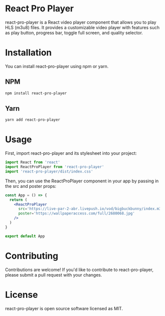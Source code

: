 # React Pro Player

react-pro-player is a React video player component that allows you to play HLS (m3u8) files. It provides a customizable video player with features such as play button, progress bar, toggle full screen, and quality selector.

# Installation

You can install react-pro-player using npm or yarn.

## NPM

```bash
npm install react-pro-player
```

## Yarn

```bash
yarn add react-pro-player
```

# Usage

First, import react-pro-player and its stylesheet into your project:

```jsx
import React from 'react'
import ReactProPlayer from 'react-pro-player'
import 'react-pro-player/dist/index.css'
```

Then, you can use the ReactProPlayer component in your app by passing in the src and poster props:

```jsx
const App = () => {
  return (
    <ReactProPlayer
      src='https://live-par-2-abr.livepush.io/vod/bigbuckbunny/index.m3u8'
      poster='https://wallpaperaccess.com/full/2680068.jpg'
    />
  )
}

export default App
```

# Contributing

Contributions are welcome! If you'd like to contribute to react-pro-player, please submit a pull request with your changes.

# License

react-pro-player is open source software licensed as MIT.
